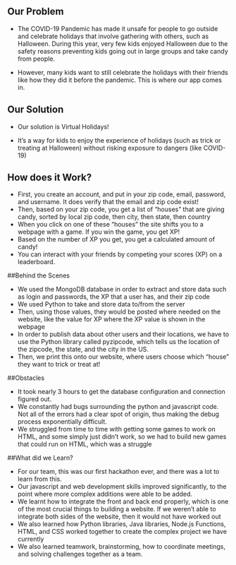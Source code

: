 ## Our Problem
- The COVID-19 Pandemic has made it unsafe for people to go outside and celebrate holidays that involve gathering with others, such as Halloween. During this year, very few kids enjoyed Halloween due to the safety reasons preventing kids going out in large groups and take candy from people.

- However, many kids want to still celebrate the holidays with their friends like how they did it before the pandemic. This is where our app comes in.

## Our Solution
- Our solution is Virtual Holidays!

- It’s a way for kids to enjoy the experience of holidays (such as trick or treating at Halloween) without risking exposure to dangers (like COVID-19)

## How does it Work?
- First, you create an account, and put in your zip code, email, password, and username. It does verify that the email and zip code exist!
- Then, based on your zip code, you get a list of “houses” that are giving candy, sorted by local zip code, then city, then state, then country
- When you click on one of these “houses” the site shifts you to a webpage with a game. If you win the game, you get XP!
- Based on the number of XP you get, you get a calculated amount of candy!
- You can interact with your friends by competing your scores (XP) on a leaderboard.

##Behind the Scenes
- We used the MongoDB database in order to extract and store data such as login and passwords, the XP that a user has, and their zip code
- We used Python to take and store data to/from the server
- Then, using those values, they would be posted where needed on the website, like the value for XP where the XP value is shown in the webpage
- In order to publish data about other users and their locations, we have to use the Python library called pyzipcode, which tells us the location of the zipcode, the state, and the city in the US.
- Then, we print this onto our website, where users choose which “house” they want to trick or treat at!

##Obstacles
- It took nearly 3 hours to get the database configuration and connection figured out.
- We constantly had bugs surrounding the python and javascript code. Not all of the errors had a clear spot of origin, thus making the debug process exponentially difficult. 
- We struggled from time to time with getting some games to work on HTML, and some simply just didn’t work, so we had to build new games that could run on HTML, which was a struggle

##What did we Learn?
- For our team, this was our first hackathon ever, and there was a lot to learn from this.
- Our javascript and web development skills improved significantly, to the point where more complex additions were able to be added.
- We learnt how to integrate the front and back end properly, which is one of the most crucial things to building a website. If we weren’t able to integrate both sides of the website, then it would not have worked out
- We also learned how Python libraries, Java libraries, Node.js Functions, HTML, and CSS worked together to create the complex project we have currently
- We also learned teamwork, brainstorming, how to coordinate meetings, and solving challenges together as a team.


